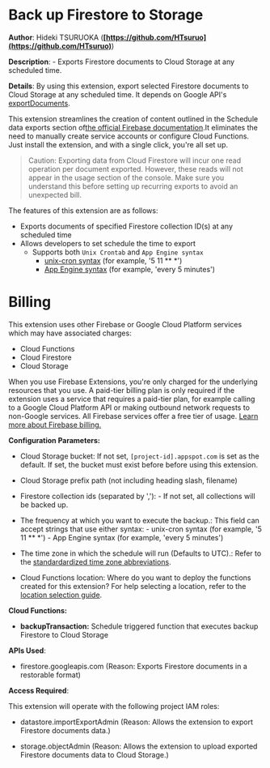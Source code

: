 # Back up Firestore to Storage

**Author**: Hideki TSURUOKA (**[https://github.com/HTsuruo](https://github.com/HTsuruo)**)

**Description**: - Exports Firestore documents to Cloud Storage at any scheduled time.

**Details**: By using this extension, export selected Firestore documents to Cloud Storage at any scheduled time. It depends on Google API's [exportDocuments](https://cloud.google.com/firestore/docs/reference/rest/v1/projects.databases/exportDocuments).

This extension streamlines the creation of content outlined in the Schedule data exports section of[the official Firebase documentation](https://firebase.google.com/docs/firestore/solutions/schedule-export).It eliminates the need to manually create service accounts or configure Cloud Functions. Just install the extension, and with a single click, you're all set up.

> Caution: Exporting data from Cloud Firestore will incur one read operation per document exported. However, these reads will not appear in the usage section of the console. Make sure you understand this before setting up recurring exports to avoid an unexpected bill.

The features of this extension are as follows:

- Exports documents of specified Firestore collection ID(s) at any scheduled time
- Allows developers to set schedule the time to export
  - Supports both `Unix Crontab` and `App Engine syntax`
    - [unix-cron syntax](https://cloud.google.com/scheduler/docs/configuring/cron-job-schedules) (for example, '5 11 ** *')
    - [App Engine syntax](https://cloud.google.com/appengine/docs/standard/scheduling-jobs-with-cron-yaml#defining_the_cron_job_schedule) (for example, 'every 5 minutes')

# Billing

This extension uses other Firebase or Google Cloud Platform services which may have associated charges:

- Cloud Functions
- Cloud Firestore
- Cloud Storage

When you use Firebase Extensions, you're only charged for the underlying resources that you use. A paid-tier billing plan is only required if the extension uses a service that requires a paid-tier plan, for example calling to a Google Cloud Platform API or making outbound network requests to non-Google services. All Firebase services offer a free tier of usage. [Learn more about Firebase billing.](https://firebase.google.com/pricing)

**Configuration Parameters:**

- Cloud Storage bucket: If not set, `[project-id].appspot.com` is set as the default. If set, the bucket must exist before before using this extension.

- Cloud Storage prefix path (not including heading slash, filename)

- Firestore collection ids (separated by ','): - If not set, all collections will be backed up.

- The frequency at which you want to execute the backup.: This field can accept strings that use either syntax: - unix-cron syntax (for example, '5 11 ** *') - App Engine syntax (for example, 'every 5 minutes')

- The time zone in which the schedule will run (Defaults to UTC).: Refer to the [standardardized time zone abbreviations](https://en.wikipedia.org/wiki/List_of_time_zone_abbreviations).

- Cloud Functions location: Where do you want to deploy the functions created for this extension? For help selecting a location, refer to the [location selection guide](https://firebase.google.com/docs/functions/locations).

**Cloud Functions:**

- **backupTransaction:** Schedule triggered function that executes backup Firestore to Cloud Storage

**APIs Used**:

- firestore.googleapis.com (Reason: Exports Firestore documents in a restorable format)

**Access Required**:

This extension will operate with the following project IAM roles:

- datastore.importExportAdmin (Reason: Allows the extension to export Firestore documents data.)

- storage.objectAdmin (Reason: Allows the extension to upload exported Firestore documents data to Cloud Storage.)
